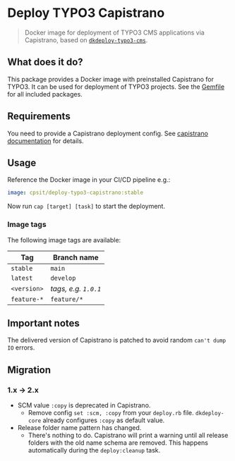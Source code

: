 # Deploy TYPO3 Capistrano

> Docker image for deployment of TYPO3 CMS applications via Capistrano, based on
> [`dkdeploy-typo3-cms`][4].

## What does it do?

This package provides a Docker image with preinstalled Capistrano for TYPO3.
It can be used for deployment of TYPO3 projects. See the [Gemfile](Gemfile)
for all included packages.

## Requirements

You need to provide a Capistrano deployment config. See [capistrano documentation][1]
for details.

## Usage

Reference the Docker image in your CI/CD pipeline e.g.:

```yaml
image: cpsit/deploy-typo3-capistrano:stable
```

Now run `cap [target] [task]` to start the deployment.

### Image tags

The following image tags are available:

| Tag         | Branch name          |
|-------------|----------------------|
| `stable`    | `main`               |
| `latest`    | `develop`            |
| `<version>` | _tags, e.g. `1.0.1`_ |
| `feature-*` | `feature/*`          |

## Important notes

The delivered version of Capistrano is patched to avoid random `can't dump IO`
errors.

## Migration

### 1.x → 2.x

* SCM value `:copy` is deprecated in Capistrano.
  - Remove config `set :scm, :copy` from your `deploy.rb` file. `dkdeploy-core`
    already configures `:copy` as default value.
* Release folder name pattern has changed.
  - There's nothing to do. Capistrano will print a warning until all release
    folders with the old name schema are removed. This happens automatically
    during the `deploy:cleanup` task.

[1]: https://capistranorb.com/
[3]: https://hub.docker.com/r/cpsit/deploy-typo3-capistrano
[4]: https://github.com/dkdeploy/dkdeploy-typo3-cms
